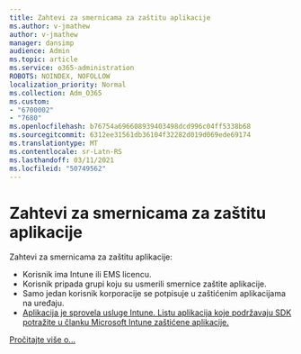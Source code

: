 ```yaml
---
title: Zahtevi za smernicama za zaštitu aplikacije
ms.author: v-jmathew
author: v-jmathew
manager: dansimp
audience: Admin
ms.topic: article
ms.service: o365-administration
ROBOTS: NOINDEX, NOFOLLOW
localization_priority: Normal
ms.collection: Adm_O365
ms.custom:
- "6700002"
- "7680"
ms.openlocfilehash: b76754a696608939403498dcd996c04ff5338b68
ms.sourcegitcommit: 6312ee31561db36104f32282d019d069ede69174
ms.translationtype: MT
ms.contentlocale: sr-Latn-RS
ms.lasthandoff: 03/11/2021
ms.locfileid: "50749562"
---
```

# <a name="application-protection-policy-requirements"></a>Zahtevi za smernicama za zaštitu aplikacije

Zahtevi za smernicama za zaštitu aplikacije:

- Korisnik ima Intune ili EMS licencu.
- Korisnik pripada grupi koju su usmerili smernice zaštite aplikacije.
- Samo jedan korisnik korporacije se potpisuje u zaštićenim aplikacijama na uređaju.
- [Aplikacija je sprovela usluge Intune. Listu aplikacija koje podržavaju SDK potražite u članku Microsoft Intune zaštićene aplikacije.](https://docs.microsoft.com/mem/intune/apps/apps-supported-intune-apps)

[Pročitajte više o...](https://docs.microsoft.com/mem/intune/apps/app-protection-policy)
